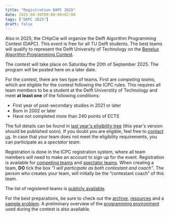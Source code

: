 ```yaml
---
title: "Registration DAPC 2025"
date: 2025-04-30T09:00:00+02:00
tags: ["DAPC 2025"]
draft: false
---
```


Also in 2025, the CHipCie will organize the Delft Algorithm Programming Contest (DAPC). This event is free for all TU Delft students.
The best teams will qualify to represent the Delft University of Technology on the [Benelux Algorithm Programming Contest](https://2025.bapc.eu/).

The contest will take place on Saturday the 20th of September 2025. The program will be posted here on a later date.

For the contest, there are two type of teams. First are *competing teams*, which are eligible for the contest following the ICPC rules.
This requires all team members to be a student at the Delft Universtity of Technology and meet **at least one** of the following conditions:
* First year of post-secondary studies in 2021 or later
* Born in 2002 or later
* Have not completed more than 240 points of ECTS

The full details can be found in [last year's eligibility tree](https://drive.google.com/file/d/1cFXF7ZKNP72ZZrq3yVIrREdk-snse1aX/view)
(this year's version should be published soon).
If you doubt you are eligible, feel free to [contact us](/contact).
In case that your team does not meet the eligibility requirements, you can participate as a *spectator team*.

Registration is done in the ICPC registration system, where all team members will need to make an account to sign up for the event.
Registration is available for [competing teams](https://icpc.global/private/teamRegistration/site/38880)
and [spectator teams](https://icpc.global/private/teamRegistration/site/38876).
When creating a team, **DO** tick the box *“I will participate as both contestant and coach”*.
The person who creates your team, will initially be the “contestant coach” of this team.

The list of registered teams is [publicly available](https://icpc.global/regionals/finder/BAPC-Preliminaries-2026/teams).

For the best preparations, be sure to check out the [archive](/archive), [resources](/resources) and a [sample problem](/sample).
A preliminary overview of the [programming environment](/systems) used during the contest is also available.
